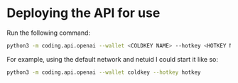 # Deploying the API for use

Run the following command:

```bash
python3 -m coding.api.openai --wallet <COLDKEY NAME> --hotkey <HOTKEY NAME> --network <NETWORK RUNNING ON> --netuid <UID OF THE NETWORK>
```

For example, using the default network and netuid I could start it like so:

```bash
python3 -m coding.api.openai --wallet coldkey --hotkey hotkey
```

